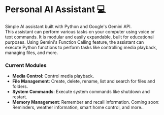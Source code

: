 <!-- # Personal AI Assistant

Welcome to the Personal AI Assistant project! This assistant is designed to help you control various aspects of your computer and perform tasks using voice or text commands. Built using Python and the Ollama library, this project is modular and easily expandable. I designed this project to be a fun and educational way to learn about AI and voice recognition (in the future 👀).

![Personal AI Assistant Demo](https://i.imgur.com/1mMf4UW.gif)

## Table of Contents

- [Features](#features)
- [Installation](#installation)
- [Contributing](#contributing)
- [Adding New Modules](#adding-new-modules)

## Features

- Control media playback (e.g., Spotify).
- Manage files and folders (create, delete, rename, list, etc).
- Perform system commands (shutdown, restart, etc).
- Manage reminders and to-do lists. (coming soon)
- Retrieve weather information. (coming soon)
- And more!

## Installation

Coming soon!

## Contributing

Any contributions you make are **greatly appreciated**. If you have any suggestions, bug reports, or feature requests, please open an issue or create a pull request.

> I know this project is still in its early stages, so I'll be very greatful for any infrastructural changes in the codebase that you think would make it easier to work with!

Also, if you'd like to contribute a new module, please see the [Adding New Modules](#adding-new-modules) section.

## Adding New Modules

To contribute a new module, follow these steps:

- Create a new Python file in the `modules` directory. name it based on the module (e.g., `weather.py`).
- Implement the module using the following template:
  ```python
    def modulename_control(command):
        if "keyword" in command:
            # do something
        else:
            print("Module_name command not recognized.")
  ```

<!--
To get started with the Personal AI Assistant, follow these steps:

1. **Clone the repository:**

   ```bash
   git clone https://github.com/yourusername/personal-ai-assistant.git
   cd personal-ai-assistant
   ``` -->

# Personal AI Assistant 💻

Simple AI assistant built with Python and Google's Gemini API. <br>
This assistant can perform various tasks on your computer using voice or text commands. It is modular and easily expandable, built for educational purposes.
Using Gemini's Function Calling feature, the assistant can execute Python functions to perform tasks like controlling media playback, managing files, and more.

### Current Modules

- **Media Control**: Control media playback.
- **File Management**: Create, delete, rename, list and search for files and folders.
- **System Commands**: Execute system commands like shutdown and restart.
- **Memory Management**: Remember and recall information.
  Coming soon: Reminders, weather information, smart home control, and more..
